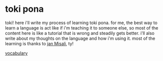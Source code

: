 # toki pona

toki! here i'll write my process of learning toki pona. for me, the best way to learn
a language is act like if i'm teaching it to someone else, so most of the content here
is like a tutorial that is wrong and steadily gets better. i'll also write about my
thoughts on the language and how i'm using it. most of the learning is thanks to
[jan Misali](https://www.youtube.com/@HBMmaster), ty!

[vocabulary](./vocab.md)
